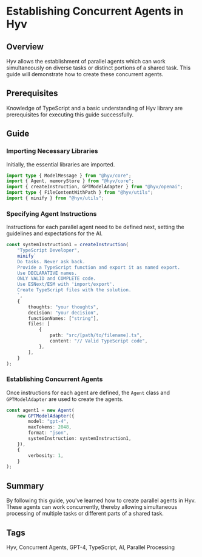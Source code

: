 # Establishing Concurrent Agents in Hyv

## Overview

Hyv allows the establishment of parallel agents which can work simultaneously on diverse tasks or
distinct portions of a shared task. This guide will demonstrate how to create these concurrent
agents.

## Prerequisites

Knowledge of TypeScript and a basic understanding of Hyv library are prerequisites for executing
this guide successfully.

## Guide

### Importing Necessary Libraries

Initially, the essential libraries are imported.

```typescript
import type { ModelMessage } from "@hyv/core";
import { Agent, memoryStore } from "@hyv/core";
import { createInstruction, GPTModelAdapter } from "@hyv/openai";
import type { FileContentWithPath } from "@hyv/utils";
import { minify } from "@hyv/utils";
```

### Specifying Agent Instructions

Instructions for each parallel agent need to be defined next, setting the guidelines and
expectations for the AI.

```typescript
const systemInstruction1 = createInstruction(
    "TypeScript Developer",
    minify`
    Do tasks. Never ask back.
    Provide a TypeScript function and export it as named export.
    Use DECLARATIVE names.
    ONLY VALID and COMPLETE code.
    Use ESNext/ESM with 'import/export'.
    Create TypeScript files with the solution.
    `,
    {
        thoughts: "your thoughts",
        decision: "your decision",
        functionNames: ["string"],
        files: [
            {
                path: "src/[path/to/filename].ts",
                content: "// Valid TypeScript code",
            },
        ],
    }
);
```

### Establishing Concurrent Agents

Once instructions for each agent are defined, the `Agent` class and `GPTModelAdapter` are used to
create the agents.

```typescript
const agent1 = new Agent(
    new GPTModelAdapter({
        model: "gpt-4",
        maxTokens: 2048,
        format: "json",
        systemInstruction: systemInstruction1,
    }),
    {
        verbosity: 1,
    }
);
```

## Summary

By following this guide, you've learned how to create parallel agents in Hyv. These agents can work
concurrently, thereby allowing simultaneous processing of multiple tasks or different parts of a
shared task.

## Tags

Hyv, Concurrent Agents, GPT-4, TypeScript, AI, Parallel Processing
